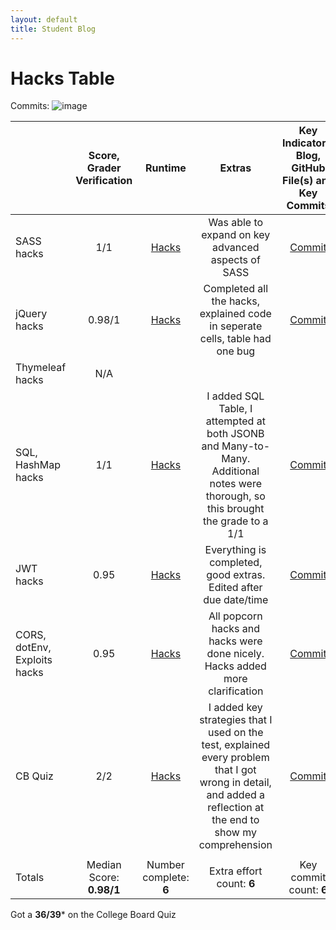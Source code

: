 ```yaml
---
layout: default
title: Student Blog
---
```


# Hacks Table
Commits:
![image](https://github.com/raunak2007/csa-pages/assets/41299387/de857887-13aa-4844-b6f7-0db1c3bece1c)


|| Score, Grader Verification | Runtime|        Extras       | Key Indicators: Blog, GitHub File(s) and Key Commits |
|-----------------|:--------------------------:|:----------------:|:-------------------:|:--------------------------------------------:|
|SASS hacks|1/1|[Hacks](https://nighthawkcoders.github.io/teacher_portfolio//2023/12/05/P1_student_SASS_IPYNB_2_.html)|Was able to expand on key advanced aspects of SASS|[Commit](https://github.com/SASSLessons/lesson/commit/3c5a697b08da5dd8fb2c24e3463962fbd6b33f74)|
|jQuery hacks|0.98/1|[Hacks](https://raunak2007.github.io/csapages/javascript/lesson/tri%202/2023/12/07/CRUD-JQUERY-HACKS.html)|      Completed all the hacks, explained code in seperate cells, table had one bug|[Commit](https://github.com/raunak2007/csa-pages/commit/69be489575b1923d5a68886785b331ac94ad4079)|
| Thymeleaf hacks|N/A||||
|SQL, HashMap hacks|1/1|[Hacks](https://raunak2007.github.io/csapages/c1.4/2023/12/13/HashmapsHashsetsCollections.html)|I added SQL Table, I attempted at both JSONB and Many-to-Many. Additional notes were thorough, so this brought the grade to a 1/1|  [Commit](https://github.com/raunak2007/csa-pages/commit/3e252951f2d94ea97fba3bc5eb607b1250a22c25)|
|JWT hacks|0.95|[Hacks](https://github.com/raunak2007/csa-pages/blob/main/_notebooks/2023-12-08-JavaExploitsStudent%20(1).ipynb)|      Everything is completed, good extras. Edited after due date/time|[Commit](https://github.com/raunak2007/csa-pages/commit/0857a314ba99b9e234c27b02948cf8d8c38d85a8)|
|CORS, dotEnv, Exploits hacks|0.95|[Hacks](https://github.com/raunak2007/csa-pages/blob/main/_notebooks/2023-12-19-JWTLesson%20(1).ipynb)|All popcorn hacks and hacks were done nicely. Hacks added more clarification|[Commit](https://github.com/raunak2007/csa-pages/commit/0857a314ba99b9e234c27b02948cf8d8c38d85a8)|
|CB Quiz|2/2|[Hacks](https://raunak2007.github.io/csa-pages/2023/12/21/MC-2015-Blog.html)|I added key strategies that I used on the test, explained every problem that I got wrong in detail, and added a reflection at the end to show my comprehension|[Commit](https://github.com/raunak2007/csa-pages/commit/8cab3e3220237c71d2825787686c4408802b2662)|
|                           |                            |                  |                     |                               |
| Totals                    | Median Score:    **0.98/1**| Number complete: **6** | Extra effort count: **6** | Key commit count: **6** |

Got a **36/39*** on the College Board Quiz
